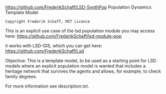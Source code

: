 https://github.com/FrederikSchaff/LSD-SynthPop
Population Dynamics Template Model

```
Copyright Frederik Schaff, MIT Licence
```

This is an explicit use case of the lsd population module you may access here:
https://github.com/FrederikSchaff/lsd-module-pop

it works with LSD-GIS, which you can get here:
https://github.com/FrederikSchaff/Lsd

Objective: This is a template model, to be used as a starting point for LSD
models where an explicit population model is wanted that includes a heritage
network that survives the agents and allows, for example, to check family
degrees.

For more information see description.txt.